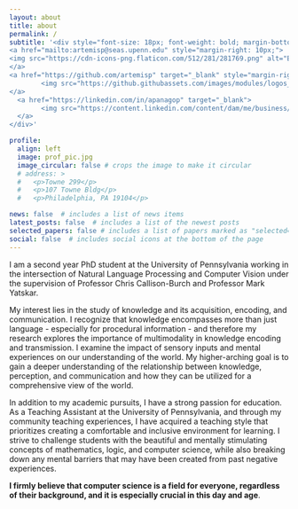 ```yaml
---
layout: about
title: about
permalink: /
subtitle: '<div style="font-size: 18px; font-weight: bold; margin-bottom: 10px;"> 
<a href="mailto:artemisp@seas.upenn.edu" style="margin-right: 10px;">
<img src="https://cdn-icons-png.flaticon.com/512/281/281769.png" alt="Email" width="20" height="20"/> Email
</a>
<a href="https://github.com/artemisp" target="_blank" style="margin-right: 10px;">
        <img src="https://github.githubassets.com/images/modules/logos_page/GitHub-Mark.png" alt="GitHub" width="20" height="20"/> GitHub
</a>
  <a href="https://linkedin.com/in/apanagop" target="_blank">
        <img src="https://content.linkedin.com/content/dam/me/business/en-us/amp/brand-site/v2/bg/LI-Bug.svg.original.svg" alt="LinkedIn" width="20" height="20"/> LinkedIn
  </a>
</div>'

profile:
  align: left
  image: prof_pic.jpg
  image_circular: false # crops the image to make it circular
  # address: >
  #   <p>Towne 299</p>
  #   <p>107 Towne Bldg</p>
  #   <p>Philadelphia, PA 19104</p>

news: false  # includes a list of news items
latest_posts: false  # includes a list of the newest posts
selected_papers: false # includes a list of papers marked as "selected={true}"
social: false  # includes social icons at the bottom of the page
---
```

I am a second year PhD student at the University of Pennsylvania working in the intersection of Natural Language Processing and Computer Vision under the supervision of Professor Chris Callison-Burch and Professor Mark Yatskar. 

My interest lies in the study of knowledge and its acquisition, encoding, and communication. I recognize that knowledge encompasses more than just language - especially for procedural information - and therefore my research explores the importance of multimodality in knowledge encoding and transmission. I examine the impact of sensory inputs and mental experiences on our understanding of the world. My higher-arching goal is to gain a deeper understanding of the relationship between knowledge, perception, and communication and how they can be utilized for a comprehensive view of the world. 

In addition to my academic pursuits, I have a strong passion for education. As a Teaching Assistant at the University of Pennsylvania, and through my community teaching experiences, I have acquired a teaching style that prioritizes creating a comfortable and inclusive environment for learning. I strive to challenge students with the beautiful and mentally stimulating concepts of mathematics, logic, and computer science, while also breaking down any mental barriers that may have been created from past negative experiences.

<b>I firmly believe that computer science is a field for everyone, regardless of their background, and it is especially crucial in this day and age</b>. 
